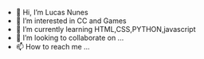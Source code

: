 - 👋 Hi, I’m Lucas Nunes
- 👀 I’m interested in CC and Games
- 🌱 I’m currently learning HTML,CSS,PYTHON,javascript
- 💞️ I’m looking to collaborate on ...
- 📫 How to reach me ...

<!---
Biglass611/Biglass611 is a ✨ special ✨ repository because its `README.md` (this file) appears on your GitHub profile.
You can click the Preview link to take a look at your changes.
--->
